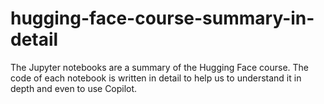 # hugging-face-course-summary-in-detail
The Jupyter notebooks are a summary of the Hugging Face course. The code of each notebook is written in detail to help us to understand it in depth and even to use Copilot.

